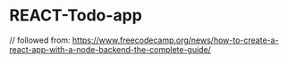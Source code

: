 # REACT-Todo-app

// followed from: https://www.freecodecamp.org/news/how-to-create-a-react-app-with-a-node-backend-the-complete-guide/